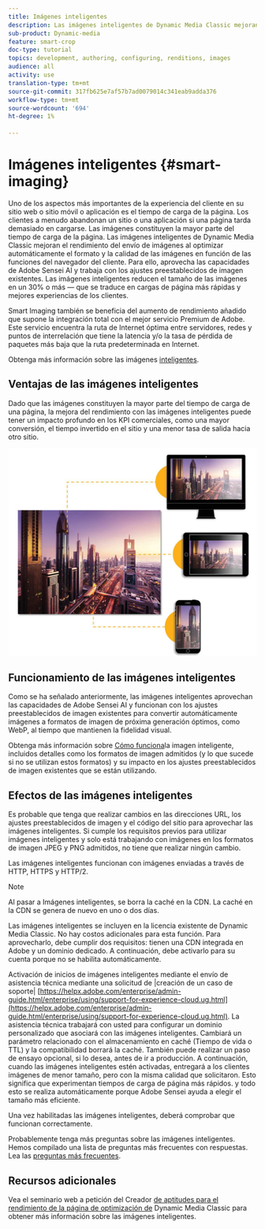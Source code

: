 ```yaml
---
title: Imágenes inteligentes
description: Las imágenes inteligentes de Dynamic Media Classic mejoran el rendimiento del envío de imágenes al optimizar automáticamente el formato y la calidad de las imágenes en función de las funciones del navegador del cliente. Para ello, aprovecha las capacidades de Adobe Sensei AI y trabaja con los ajustes preestablecidos de imagen existentes. Obtenga más información sobre las imágenes inteligentes y cómo puede utilizarlas para oferta de mejores experiencias de los clientes mediante cargas de páginas más rápidas.
sub-product: Dynamic-media
feature: smart-crop
doc-type: tutorial
topics: development, authoring, configuring, renditions, images
audience: all
activity: use
translation-type: tm+mt
source-git-commit: 317fb625e7af57b7ad0079014c341eab9adda376
workflow-type: tm+mt
source-wordcount: '694'
ht-degree: 1%

---
```



# Imágenes inteligentes {#smart-imaging}

Uno de los aspectos más importantes de la experiencia del cliente en su sitio web o sitio móvil o aplicación es el tiempo de carga de la página. Los clientes a menudo abandonan un sitio o una aplicación si una página tarda demasiado en cargarse. Las imágenes constituyen la mayor parte del tiempo de carga de la página. Las imágenes inteligentes de Dynamic Media Classic mejoran el rendimiento del envío de imágenes al optimizar automáticamente el formato y la calidad de las imágenes en función de las funciones del navegador del cliente. Para ello, aprovecha las capacidades de Adobe Sensei AI y trabaja con los ajustes preestablecidos de imagen existentes. Las imágenes inteligentes reducen el tamaño de las imágenes en un 30% o más — que se traduce en cargas de página más rápidas y mejores experiencias de los clientes.

Smart Imaging también se beneficia del aumento de rendimiento añadido que supone la integración total con el mejor servicio Premium de Adobe. Este servicio encuentra la ruta de Internet óptima entre servidores, redes y puntos de interrelación que tiene la latencia y/o la tasa de pérdida de paquetes más baja que la ruta predeterminada en Internet.

Obtenga más información sobre las imágenes [inteligentes](https://docs.adobe.com/content/help/en/experience-manager-64/assets/dynamic/imaging-faq.html).

## Ventajas de las imágenes inteligentes

Dado que las imágenes constituyen la mayor parte del tiempo de carga de una página, la mejora del rendimiento con las imágenes inteligentes puede tener un impacto profundo en los KPI comerciales, como una mayor conversión, el tiempo invertido en el sitio y una menor tasa de salida hacia otro sitio.

![image](assets/smart-imaging/smart-imaging-1.png)

## Funcionamiento de las imágenes inteligentes

Como se ha señalado anteriormente, las imágenes inteligentes aprovechan las capacidades de Adobe Sensei AI y funcionan con los ajustes preestablecidos de imagen existentes para convertir automáticamente imágenes a formatos de imagen de próxima generación óptimos, como WebP, al tiempo que mantienen la fidelidad visual.

Obtenga más información sobre [Cómo funciona](https://docs.adobe.com/content/help/en/experience-manager-64/assets/dynamic/imaging-faq.html#how-does-smart-imaging-work)la imagen inteligente, incluidos detalles como los formatos de imagen admitidos (y lo que sucede si no se utilizan estos formatos) y su impacto en los ajustes preestablecidos de imagen existentes que se están utilizando.

## Efectos de las imágenes inteligentes

Es probable que tenga que realizar cambios en las direcciones URL, los ajustes preestablecidos de imagen y el código del sitio para aprovechar las imágenes inteligentes. Si cumple los requisitos previos para utilizar imágenes inteligentes y solo está trabajando con imágenes en los formatos de imagen JPEG y PNG admitidos, no tiene que realizar ningún cambio.

Las imágenes inteligentes funcionan con imágenes enviadas a través de HTTP, HTTPS y HTTP/2.

>[!NOTE]
>
>Al pasar a Imágenes inteligentes, se borra la caché en la CDN. La caché en la CDN se genera de nuevo en uno o dos días.

Las imágenes inteligentes se incluyen en la licencia existente de Dynamic Media Classic. No hay costos adicionales para esta función. Para aprovecharlo, debe cumplir dos requisitos: tienen una CDN integrada en Adobe y un dominio dedicado. A continuación, debe activarlo para su cuenta porque no se habilita automáticamente.

Activación de inicios de imágenes inteligentes mediante el envío de asistencia técnica mediante una solicitud de |creación de un caso de soporte| [https://helpx.adobe.com/enterprise/admin-guide.html/enterprise/using/support-for-experience-cloud.ug.html](https://helpx.adobe.com/enterprise/admin-guide.html/enterprise/using/support-for-experience-cloud.ug.html). La asistencia técnica trabajará con usted para configurar un dominio personalizado que asociará con las imágenes inteligentes. Cambiará un parámetro relacionado con el almacenamiento en caché (Tiempo de vida o TTL) y la compatibilidad borrará la caché. También puede realizar un paso de ensayo opcional, si lo desea, antes de ir a producción. A continuación, cuando las imágenes inteligentes estén activadas, entregará a los clientes imágenes de menor tamaño, pero con la misma calidad que solicitaron. Esto significa que experimentan tiempos de carga de página más rápidos. y todo esto se realiza automáticamente porque Adobe Sensei ayuda a elegir el tamaño más eficiente.

Una vez habilitadas las imágenes inteligentes, deberá comprobar que funcionan correctamente.

Probablemente tenga más preguntas sobre las imágenes inteligentes. Hemos compilado una lista de preguntas más frecuentes con respuestas. Lea las [preguntas más frecuentes](https://docs.adobe.com/content/help/en/experience-manager-64/assets/dynamic/imaging-faq.html).

## Recursos adicionales

Vea el seminario web a petición del Creador [de aptitudes para el rendimiento de la página de optimización de](https://seminars.adobeconnect.com/pzc1gw0cihpv) Dynamic Media Classic para obtener más información sobre las imágenes inteligentes.
